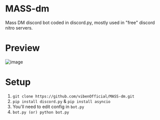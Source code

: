# MASS-dm
Mass DM discord bot coded in discord.py, mostly used in "free" discord nitro servers.

# Preview
![image](https://user-images.githubusercontent.com/101676103/166953457-f522480a-669f-4591-b95c-d0d0eb9ba4d1.png)

# Setup
1. `git clone https://github.com/vibenOfficial/MASS-dm.git`
2. `pip install discord.py` & `pip install asyncio`
3. You'll need to edit config in `bot.py`
4. `bot.py (or) python bot.py`
